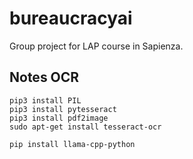# bureaucracyai
Group project for LAP course in Sapienza.

## Notes OCR
```
pip3 install PIL
pip3 install pytesseract
pip3 install pdf2image
sudo apt-get install tesseract-ocr

pip install llama-cpp-python

```
